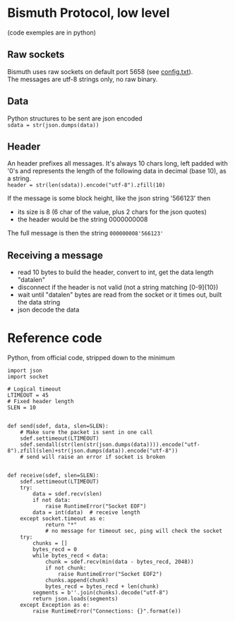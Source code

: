 # Bismuth Protocol, low level

(code exemples are in python)

## Raw sockets

Bismuth uses raw sockets on default port 5658 (see [config.txt](config_txt.md)).  
The messages are utf-8 strings only, no raw binary.

## Data

Python structures to be sent are json encoded  
`sdata = str(json.dumps(data))`

## Header

An header prefixes all messages. It's always 10 chars long, left padded with '0's and represents the length of the following data in decimal (base 10), as a string.  
`header = str(len(sdata)).encode("utf-8").zfill(10)`

If the message is some block height, like the json string '566123' then 
* its size is 8 (6 char of the value, plus 2 chars for the json quotes)  
* the header would be the string 0000000008

The full message is then the string `000000008'566123'`

## Receiving a message

* read 10 bytes to build the header, convert to int, get the data length "datalen"
* disconnect if the header is not valid (not a string matching [0-9]{10})
* wait until "datalen" bytes are read from the socket or it times out, built the data string
* json decode the data

# Reference code 

Python, from official code, stripped down to the minimum

```
import json
import socket

# Logical timeout
LTIMEOUT = 45
# Fixed header length
SLEN = 10


def send(sdef, data, slen=SLEN):
    # Make sure the packet is sent in one call
    sdef.settimeout(LTIMEOUT)
    sdef.sendall(str(len(str(json.dumps(data)))).encode("utf-8").zfill(slen)+str(json.dumps(data)).encode("utf-8"))
    # send will raise an error if socket is broken


def receive(sdef, slen=SLEN):
    sdef.settimeout(LTIMEOUT)
    try:
        data = sdef.recv(slen)
        if not data:
            raise RuntimeError("Socket EOF")
        data = int(data)  # receive length
    except socket.timeout as e:
            return "*"
            # no message for timeout sec, ping will check the socket
    try:
        chunks = []
        bytes_recd = 0
        while bytes_recd < data:
            chunk = sdef.recv(min(data - bytes_recd, 2048))
            if not chunk:
                raise RuntimeError("Socket EOF2")
            chunks.append(chunk)
            bytes_recd = bytes_recd + len(chunk)
        segments = b''.join(chunks).decode("utf-8")
        return json.loads(segments)
    except Exception as e:
        raise RuntimeError("Connections: {}".format(e))
```
